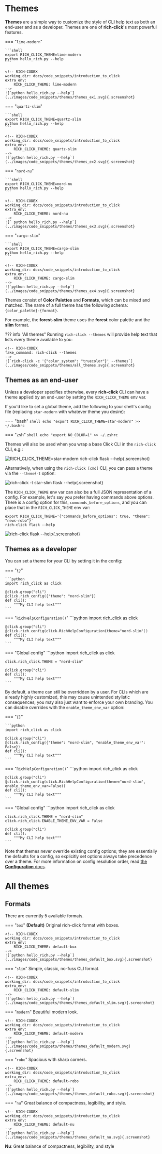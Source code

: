 # Themes

**Themes** are a simple way to customize the style of CLI help text as both an end-user and as a developer.
Themes are one of **rich-click**'s most powerful features.

=== "`lime-modern`"

    ```shell
    export RICH_CLICK_THEME=lime-modern
    python hello_rich.py --help
    ```

    <!-- RICH-CODEX
    working_dir: docs/code_snippets/introduction_to_click
    extra_env:
        RICH_CLICK_THEME: lime-modern
    -->
    ![`python hello_rich.py --help`](../images/code_snippets/themes/themes_ex1.svg){.screenshot}

=== "`quartz-slim`"

    ```shell
    export RICH_CLICK_THEME=quartz-slim
    python hello_rich.py --help
    ```

    <!-- RICH-CODEX
    working_dir: docs/code_snippets/introduction_to_click
    extra_env:
        RICH_CLICK_THEME: quartz-slim
    -->
    ![`python hello_rich.py --help`](../images/code_snippets/themes/themes_ex2.svg){.screenshot}

=== "`nord-nu`"

    ```shell
    export RICH_CLICK_THEME=nord-nu
    python hello_rich.py --help
    ```

    <!-- RICH-CODEX
    working_dir: docs/code_snippets/introduction_to_click
    extra_env:
        RICH_CLICK_THEME: nord-nu
    -->
    ![` python hello_rich.py --help`](../images/code_snippets/themes/themes_ex3.svg){.screenshot}

=== "`cargo-slim`"

    ```shell
    export RICH_CLICK_THEME=cargo-slim
    python hello_rich.py --help
    ```

    <!-- RICH-CODEX
    working_dir: docs/code_snippets/introduction_to_click
    extra_env:
        RICH_CLICK_THEME: cargo-slim
    -->
    ![`python hello_rich.py --help`](../images/code_snippets/themes/themes_ex4.svg){.screenshot}

Themes consist of **Color Palettes** and **Formats**, which can be mixed and matched.
The name of a full theme has the following schema: `{color_palette}-{format}`.

For example, the **forest-slim** theme uses the **forest** color palette and the **slim** format.

??? info "All themes"
    Running `rich-click --themes` will provide help text that lists every theme available to you:

    <!-- RICH-CODEX
    fake_command: rich-click --themes
    -->
    ![`rich-click -c '{"color_system": "truecolor"}' --themes`](../images/code_snippets/themes/all_themes.svg){.screenshot}

## Themes as an end-user

Unless a developer specifies otherwise, every **rich-click** CLI can have a theme applied by an end-user by setting the `RICH_CLICK_THEME` env var.

If you'd like to set a global theme, add the following to your shell's config file (replacing `star-modern` with whatever theme you desire):

=== "bash"
    ```shell
    echo "export RICH_CLICK_THEME=star-modern" >> ~/.bashrc
    ```

=== "zsh"
    ```shell
    echo "export NO_COLOR=1" >> ~/.zshrc
    ```

Themes will also be used when you wrap a base Click CLI in the `rich-click` CLI, e.g.:

![](../images/flask_themed.svg "RICH_CLICK_THEME=star-modern rich-click flask --help"){.screenshot}

Alternatively, when using the `rich-click [cmd]` CLI, you can pass a theme via the `--theme`/`-t` option:

![](../images/flask_themed_2.svg "rich-click -t star-slim flask --help"){.screenshot}

The `RICH_CLICK_THEME` env var can also be a full JSON representation of a config.
For example, let's say you prefer having commands above options. There is a config option for this, `commands_before_options`, and you can place that in the `RICH_CLICK_THEME` env var:

```shell
export RICH_CLICK_THEME='{"commands_before_options": true, "theme": "news-robo"}'
rich-click flask --help
```

![](../images/flask_themed_3.svg "rich-click flask --help"){.screenshot}

## Themes as a developer

You can set a theme for your CLI by setting it in the config:

=== "`{}`"

    ```python
    import rich_click as click
    
    @click.group("cli")
    @click.rich_config({"theme": "nord-slim"})
    def cli():
        """My CLI help text"""
    ```

=== "`RichHelpConfiguration()`"
    ```python
    import rich_click as click
    
    @click.group("cli")
    @click.rich_config(click.RichHelpConfiguration(theme="nord-slim"))
    def cli():
        """My CLI help text"""
    ```

=== "Global config"
    ```python
    import rich_click as click

    click.rich_click.THEME = "nord-slim"

    @click.group("cli")
    def cli():
        """My CLI help text"""
    ```

By default, a theme can still be overridden by a user.
For CLIs which are already highly customized, this may cause unintended stylistic consequences;
you may also just want to enforce your own branding.
You can disable overrides with the `enable_theme_env_var` option:

=== "`{}`"

    ```python
    import rich_click as click
    
    @click.group("cli")
    @click.rich_config({"theme": "nord-slim", "enable_theme_env_var": False})
    def cli():
        """My CLI help text"""
    ```

=== "`RichHelpConfiguration()`"
    ```python
    import rich_click as click
    
    @click.group("cli")
    @click.rich_config(click.RichHelpConfiguration(theme="nord-slim", enable_theme_env_var=False))
    def cli():
        """My CLI help text"""
    ```

=== "Global config"
    ```python
    import rich_click as click

    click.rich_click.THEME = "nord-slim"
    click.rich_click.ENABLE_THEME_ENV_VAR = False

    @click.group("cli")
    def cli():
        """My CLI help text"""
    ```

Note that themes never override existing config options; they are essentially the defaults for a config,
so explicitly set options always take precedence over a theme.
For more information on config resolution order, read [the **Configuration** docs](configuration.md).

# All themes

## Formats

There are currently 5 available formats.

=== "`box`"
    **(Default)** Original rich-click format with boxes.

    <!-- RICH-CODEX
    working_dir: docs/code_snippets/introduction_to_click
    extra_env:
        RICH_CLICK_THEME: default-box
    -->
    ![`python hello_rich.py --help`](../images/code_snippets/themes/themes_default_box.svg){.screenshot}

=== "`slim`"
    Simple, classic, no-fuss CLI format.

    <!-- RICH-CODEX
    working_dir: docs/code_snippets/introduction_to_click
    extra_env:
        RICH_CLICK_THEME: default-slim
    -->
    ![`python hello_rich.py --help`](../images/code_snippets/themes/themes_default_slim.svg){.screenshot}

=== "`modern`"
    Beautiful modern look.

    <!-- RICH-CODEX
    working_dir: docs/code_snippets/introduction_to_click
    extra_env:
        RICH_CLICK_THEME: default-modern
    -->
    ![`python hello_rich.py --help`](../images/code_snippets/themes/themes_default_modern.svg){.screenshot}

=== "`robo`"
    Spacious with sharp corners.

    <!-- RICH-CODEX
    working_dir: docs/code_snippets/introduction_to_click
    extra_env:
        RICH_CLICK_THEME: default-robo
    -->
    ![`python hello_rich.py --help`](../images/code_snippets/themes/themes_default_robo.svg){.screenshot}

=== "`nu`"
    Great balance of compactness, legibility, and style.

    <!-- RICH-CODEX
    working_dir: docs/code_snippets/introduction_to_click
    extra_env:
        RICH_CLICK_THEME: default-nu
    -->
    ![`python hello_rich.py --help`](../images/code_snippets/themes/themes_default_nu.svg){.screenshot}



**Nu**: Great balance of compactness, legibility, and style

